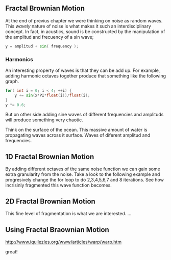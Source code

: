 ## Fractal Brownian Motion

At the end of previus chapter we were thinking on noise as random waves. This *wavely* nature of noise is what makes it such an interdisciplinary concept. In fact, in acustics, sound is be constructed by the manipulation of the amplitud and frecuency of a sin wave;

```glsl
y = amplitud + sin( frequency );
```

### Harmonics 

An interesting property of waves is that they can be add up. For example, adding harmonic octaves together produce that something like the following graph.

```glsl
for( int i = 0; i < 4; ++i) {
    y += sin(x*PI*float(i))/float(i);
}
y *= 0.6;
```

But on other side adding sine waves of different frequencies and amplituds will produce something very chaotic. 

<div class="simpleFunction" data="
float t = 0.01*(-u_time*130.0);
y += sin(x*2.1 + t)*4.5;
y += sin(x*1.72 + t*1.121)*4.0;
y += sin(x*2.221 + t*0.437)*5.0;
y += sin(x*3.1122+ t*4.269)*2.5;
y *= 0.1;
"></div>

Think on the surface of the ocean. This massive amount of water is propagating waves across it surface. Waves of diferent amplitud and frequencies.

## 1D Fractal Brownian Motion

By adding different octaves of the same noise function we can gain some extra granularity from the noise. Take a look to the following example and progresively change the for loop to do 2,3,4,5,6,7 and 8 iterations. See how incrisinly fragmented this wave function becomes.

<div class="simpleFunction" data="
float a = 0.5;
for( int i = 0; i < 1; ++i) {
    y += a * noise(x);
    x = x * 2.0;
    a *= 0.5;
}"></div>

## 2D Fractal Brownian Motion

This fine level of fragmentation is what we are interested. ...

<div class="codeAndCanvas" data="2d-fbm.frag"></div>

## Using Fractal Braownian Motion

http://www.iquilezles.org/www/articles/warp/warp.htm

<div class="codeAndCanvas" data="clouds.frag"></div>

great!

